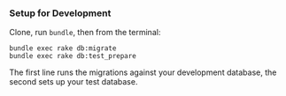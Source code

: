 ### Setup for Development

Clone, run `bundle`, then from the terminal:

```
bundle exec rake db:migrate
bundle exec rake db:test_prepare
```

The first line runs the migrations against your development database, the second sets up your test database.